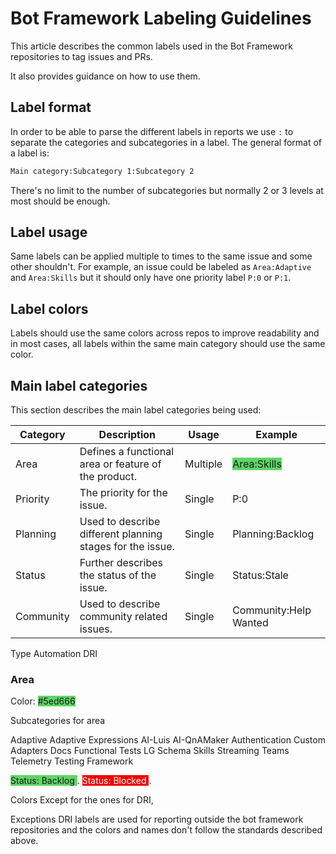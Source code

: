 # Bot Framework Labeling Guidelines

This article describes the common labels used in the Bot Framework repositories to tag issues and PRs.

It also provides guidance on how to use them.

## Label format

In order to be able to parse the different labels in reports we use `:` to separate the categories and subcategories in a label. The general format of a label is:

```bash
Main category:Subcategory 1:Subcategory 2
```

There's no limit to the number of subcategories but normally 2 or 3 levels at most should be enough.

## Label usage

Same labels can be applied multiple to times to the same issue and some other shouldn't. For example, an issue could be labeled as `Area:Adaptive` and `Area:Skills` but it should only have one priority label `P:0` or `P:1`. 

## Label colors

Labels should use the same colors across repos to improve readability and in most cases, all labels within the same main category should use the same color.

## Main label categories

This section describes the main label categories being used:

|Category| Description  | Usage  | Example
|---|---|---|------|
|Area|Defines a functional area or feature of the product.| Multiple |<span style="background-color:#5ed666">Area:Skills</span>|
|Priority|The priority for the issue.| Single |P:0|
|Planning|Used to describe different planning stages for the issue.| Single |Planning:Backlog|
|Status|Further describes the status of the issue.| Single |Status:Stale|
|Community|Used to describe community related issues.| Single |Community:Help Wanted|
Type
Automation
DRI

### Area

Color: <span style="background-color:#5ed666"> #5ed666 </span>

Subcategories for area

Adaptive
Adaptive Expressions
AI-Luis
AI-QnAMaker
Authentication
Custom Adapters
Docs
Functional Tests
LG
Schema
Skills
Streaming
Teams
Telemetry
Testing Framework


<span style="background-color:#5ed666"> Status: Backlog </span>.
<span style="color:white;background-color:#ee0701"> Status: Blocked </span>.

Colors
Except for the ones for DRI, 

Exceptions
DRI labels are used for reporting outside the bot framework repositories and the colors and names don't follow the standards described above.
